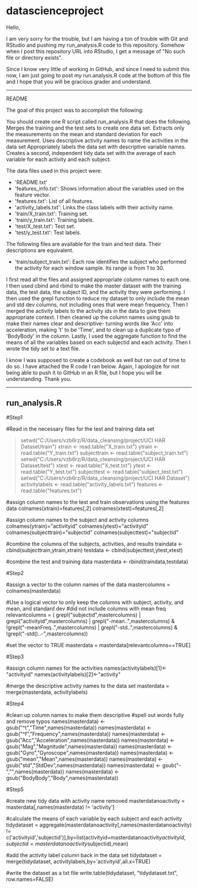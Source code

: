 datascienceproject
==================

Hello,

I am very sorry for the trouble, but I am having a ton of trouble with Git and RStudio and pushing my run_analysis.R code to this repository. Somehow when I post this repository URL into RStudio, I get a message of "No such file or directory exists".

Since I know very little of working in GitHub, and since I need to submit this now, I am just going to post my run.analysis.R code at the bottom of this file and I hope that you will be gracious grader and understand.

-----------------------------
README

The goal of this project was to accomplish the following:

You should create one R script called run_analysis.R that does the following. 
Merges the training and the test sets to create one data set.
Extracts only the measurements on the mean and standard deviation for each measurement. 
Uses descriptive activity names to name the activities in the data set
Appropriately labels the data set with descriptive variable names. 
Creates a second, independent tidy data set with the average of each variable for each activity and each subject. 

The data files used in this project were:
- 'README.txt'
- 'features_info.txt': Shows information about the variables used on the feature vector.
- 'features.txt': List of all features.
- 'activity_labels.txt': Links the class labels with their activity name.
- 'train/X_train.txt': Training set.
- 'train/y_train.txt': Training labels.
- 'test/X_test.txt': Test set.
- 'test/y_test.txt': Test labels.

The following files are available for the train and test data. Their descriptions are equivalent. 
- 'train/subject_train.txt': Each row identifies the subject who performed the activity for each window sample. Its range is from 1 to 30. 



I first read all the files and assigned appropriate column names to each one. I then used cbind and rbind to make the master dataset with the training data, the test data, the subject ID, and the activity they were performing. I then used the grepl function to reduce my dataset to only include the mean and std dev columns, not including ones that were mean frequency. Then I merged the activity labels to the activity ids in the data to give them appropriate context. I then cleaned up the column names using gsub to make their names clear and descriptive- turning words like 'Acc' into acceleration, making 't' to be 'Time', and to clean up a duplicate typo of 'BodyBody' in the column. Lastly, I used the aggregate function to find the means of all the variables based on each subjectid and each activity. Then I wrote the tidy set to a text file.

I know I was supposed to create a codebook as well but ran out of time to do so. I have attached the R code I ran below. Again, I apologize for not being able to push it to GitHub in an R file, but I hope you will be understanding. Thank you.

---------------
run_analysis.R
---------------

#Step1

#Read in the necessary files for the test and training data set
> setwd("C:/Users/vzb6rz/R/data_cleansing/project/UCI HAR Dataset/train")
> xtrain <- read.table("X_train.txt")
ytrain <- read.table("Y_train.txt")
subjecttrain <- read.table("subject_train.txt")
setwd("C:/Users/vzb6rz/R/data_cleansing/project/UCI HAR Dataset/test")
xtest <- read.table("X_test.txt")
ytest <- read.table("Y_test.txt")
subjecttest <- read.table("subject_test.txt")
setwd("C:/Users/vzb6rz/R/data_cleansing/project/UCI HAR Dataset")
activitylabels <- read.table("activity_labels.txt")
features <- read.table("features.txt")

#assign column names to the test and train observations using the features data
colnames(xtrain)=features[,2]
colnames(xtest)=features[,2]

#assign column names to the subject and activity columns
colnames(ytrain)="activityid"
colnames(ytest)="activityid"
colnames(subjecttrain)="subjectid"
colnames(subjecttest)="subjectid"

#combine the columns of the subjects, activities, and results
traindata <- cbind(subjecttrain,ytrain,xtrain)
testdata <- cbind(subjecttest,ytest,xtest)

#combine the test and training data
masterdata <- rbind(traindata,testdata)


#Step2

#assign a vector to the column names of the data
mastercolumns = colnames(masterdata)

#Use a logical vector to only keep the columns with subject, activity, and mean, and standard dev
#did not include columns with mean freq
relevantcolumns = ( grepl("subjectid",mastercolumns) | grepl("activityid",mastercolumns) | grepl("-mean..",mastercolumns) & !grepl("-meanFreq..",mastercolumns) | grepl("-std..",mastercolumns) & !grepl("-std()..-",mastercolumns))

#set the vector to TRUE
masterdata = masterdata[relevantcolumns==TRUE]


#Step3

#assign column names for the activities
names(activitylabels)[1]<-"activityid"
names(activitylabels)[2]<-"activity"

#merge the descriptive activity names to the data set
masterdata = merge(masterdata, activitylabels)


#Step4

#clean up column names to make them descriptive
#spell out words fully and remove typos
names(masterdata) <- gsub("^t","Time",names(masterdata))
names(masterdata) <- gsub("^f","Frequency",names(masterdata))
names(masterdata) <- gsub("Acc","Acceleration",names(masterdata))
names(masterdata) <- gsub("Mag","Magnitude",names(masterdata))
names(masterdata) <- gsub("Gyro","Gyroscope",names(masterdata))
names(masterdata) <- gsub("mean","Mean",names(masterdata))
names(masterdata) <- gsub("std","StdDev",names(masterdata))
names(masterdata) <- gsub("-","",names(masterdata))
names(masterdata) <- gsub("BodyBody","Body",names(masterdata))

#Step5

#create new tidy data with activity name removed
masterdatanoactivity = masterdata[,names(masterdata) != 'activity']

#calculate the means of each variable by each subject and each activity
tidydataset = aggregate(masterdatanoactivity[,names(masterdatanoactivity) != c('activityid','subjectid')],by=list(activityid=masterdatanoactivity$activityid, subjectid=masterdatanoactivity$subjectid),mean)

#add the activity label column back in the data set
tidydataset = merge(tidydataset, activitylabels,by='activityid',all.x=TRUE)

#write the dataset as a txt file
write.table(tidydataset, "tidydataset.txt", row.names=FALSE)

